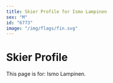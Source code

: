 ```yaml
---
title: Skier Profile for Ismo Lampinen
sex: "M"
id: "6773"
image: "/img/flags/fin.svg" 
---
```


# Skier Profile

This page is for: Ismo Lampinen.
    